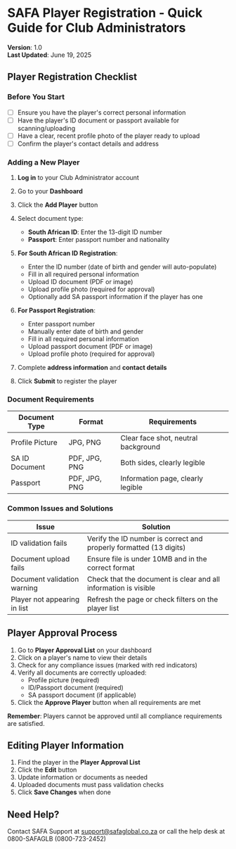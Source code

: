 # SAFA Player Registration - Quick Guide for Club Administrators

**Version**: 1.0  
**Last Updated**: June 19, 2025

## Player Registration Checklist

### Before You Start
- [ ] Ensure you have the player's correct personal information
- [ ] Have the player's ID document or passport available for scanning/uploading
- [ ] Have a clear, recent profile photo of the player ready to upload
- [ ] Confirm the player's contact details and address

### Adding a New Player

1. **Log in** to your Club Administrator account
2. Go to your **Dashboard**
3. Click the **Add Player** button
4. Select document type:
   - **South African ID**: Enter the 13-digit ID number
   - **Passport**: Enter passport number and nationality

5. **For South African ID Registration**:
   - Enter the ID number (date of birth and gender will auto-populate)
   - Fill in all required personal information
   - Upload ID document (PDF or image)
   - Upload profile photo (required for approval)
   - Optionally add SA passport information if the player has one

6. **For Passport Registration**:
   - Enter passport number
   - Manually enter date of birth and gender
   - Fill in all required personal information
   - Upload passport document (PDF or image)
   - Upload profile photo (required for approval)

7. Complete **address information** and **contact details**
8. Click **Submit** to register the player

### Document Requirements

| Document Type | Format | Requirements |
|---------------|--------|--------------|
| Profile Picture | JPG, PNG | Clear face shot, neutral background |
| SA ID Document | PDF, JPG, PNG | Both sides, clearly legible |
| Passport | PDF, JPG, PNG | Information page, clearly legible |

### Common Issues and Solutions

| Issue | Solution |
|-------|----------|
| ID validation fails | Verify the ID number is correct and properly formatted (13 digits) |
| Document upload fails | Ensure file is under 10MB and in the correct format |
| Document validation warning | Check that the document is clear and all information is visible |
| Player not appearing in list | Refresh the page or check filters on the player list |

## Player Approval Process

1. Go to **Player Approval List** on your dashboard
2. Click on a player's name to view their details
3. Check for any compliance issues (marked with red indicators)
4. Verify all documents are correctly uploaded:
   - Profile picture (required)
   - ID/Passport document (required)
   - SA passport document (if applicable)
5. Click the **Approve Player** button when all requirements are met

**Remember**: Players cannot be approved until all compliance requirements are satisfied.

## Editing Player Information

1. Find the player in the **Player Approval List**
2. Click the **Edit** button
3. Update information or documents as needed
4. Uploaded documents must pass validation checks
5. Click **Save Changes** when done

## Need Help?

Contact SAFA Support at support@safaglobal.co.za or call the help desk at 0800-SAFAGLB (0800-723-2452)
